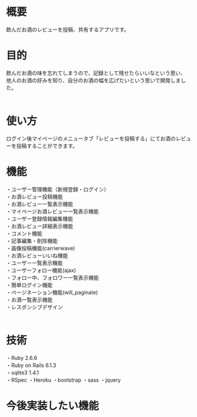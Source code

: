 # 概要
 飲んだお酒のレビューを投稿、共有するアプリです。


# 目的
 飲んだお酒の味を忘れてしまうので、記録として残せたらいいなという思い、  
 他人のお酒の好みを知り、自分のお酒の幅を広げたいという思いで開発しました。  
　
 
# 使い方
 ログイン後マイページのメニュータブ「レビューを投稿する」にてお酒のレビューを投稿することができます。
 
 
# 機能
 ・ユーザー管理機能（新規登録・ログイン）  
 ・お酒レビュー投稿機能  
 ・お酒レビュー一覧表示機能  
 ・マイページお酒レビュー一覧表示機能  
 ・ユーザー登録情報編集機能  
 ・お酒レビュー詳細表示機能  
 ・コメント機能  
 ・記事編集・削除機能  
 ・画像投稿機能(carrierwave)  
 ・お酒レビューいいね機能  
 ・ユーザー一覧表示機能  
 ・ユーザーフォロー機能(ajax)  
 ・フォロー中、フォロワー一覧表示機能  
 ・簡単ログイン機能  
 ・ページネーション機能(will_paginate)  
 ・お酒一覧表示機能  
 ・レスポンシブデザイン  
　
# 技術
  ・Ruby 2.6.6  
  ・Ruby on Rails 6.1.3  
  ・sqlite3 1.4.1  
  ・RSpec
  ・Heroku
  ・bootstrap
  ・sass
  ・jquery
  

# 今後実装したい機能

